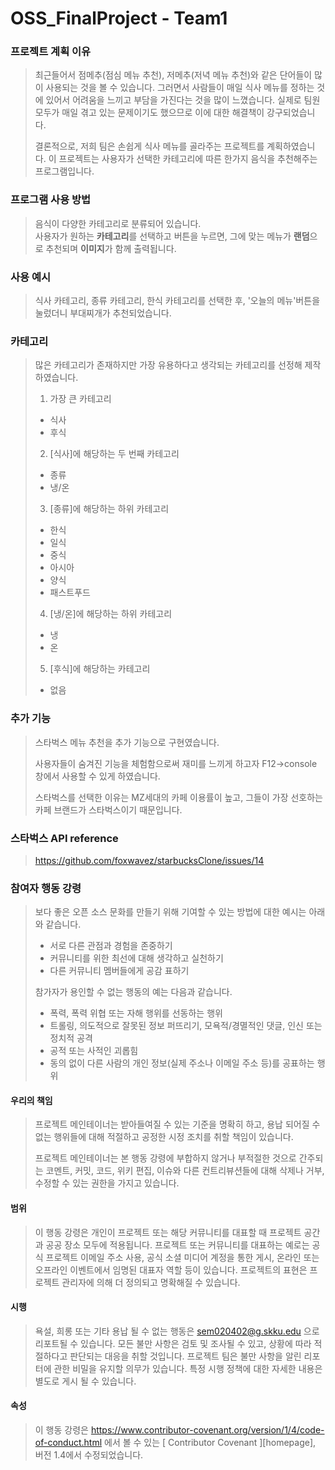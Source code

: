 # OSS_FinalProject - Team1

### 프로젝트 계획 이유
> 최근들어서 점메추(점심 메뉴 추천), 저메추(저녁 메뉴 추천)와 같은 단어들이 많이 사용되는 것을 볼 수 있습니다.
> 그러면서 사람들이 매일 식사 메뉴를 정하는 것에 있어서 어려움을 느끼고 부담을 가진다는 것을 많이 느꼈습니다.
> 실제로 팀원 모두가 매일 겪고 있는 문제이기도 했으므로 이에 대한 해결책이 강구되었습니다.
> 
> 결론적으로, 저희 팀은 손쉽게 식사 메뉴를 골라주는 프로젝트를 계획하였습니다.
> 이 프로젝트는 사용자가 선택한 카테고리에 따른 한가지 음식을 추천해주는 프로그램입니다.

### 프로그램 사용 방법
> 음식이 다양한 카테고리로 분류되어 있습니다.  
> 사용자가 원하는 **카테고리**를 선택하고 버튼을 누르면, 그에 맞는 메뉴가 **랜덤**으로 추천되며 **이미지**가 함께 출력됩니다.

### 사용 예시
> 식사 카테고리, 종류 카테고리, 한식 카테고리를 선택한 후, '오늘의 메뉴'버튼을 눌렀더니 부대찌개가 추천되었습니다.

### 카테고리
> 많은 카테고리가 존재하지만 가장 유용하다고 생각되는 카테고리를 선정해 제작하였습니다.
> 1. 가장 큰 카테고리
>   + 식사
>   + 후식
> 2. [식사]에 해당하는 두 번째 카테고리
>   + 종류
>   + 냉/온
> 3. [종류]에 해당하는 하위 카테고리
>   + 한식
>   + 일식
>   + 중식
>   + 아시아
>   + 양식
>   + 패스트푸드
> 4. [냉/온]에 해당하는 하위 카테고리
>   + 냉
>   + 온
> 5. [후식]에 해당하는 카테고리
>   + 없음

### 추가 기능
>   스타벅스 메뉴 추천을 추가 기능으로 구현였습니다.  
>   
>   사용자들이 숨겨진 기능을 체험함으로써 재미를 느끼게 하고자 F12->console 창에서 사용할 수 있게 하였습니다.  
>   
>   스타벅스를 선택한 이유는 MZ세대의 카페 이용률이 높고, 그들이 가장 선호하는 카페 브랜드가 스타벅스이기 때문입니다.  

### 스타벅스 API reference
> https://github.com/foxwavez/starbucksClone/issues/14

### 참여자 행동 강령
> 보다 좋은 오픈 소스 문화를 만들기 위해 기여할 수 있는 방법에 대한 예시는 아래와 같습니다.
>   + 서로 다른 관점과 경험을 존중하기
>   + 커뮤니티를 위한 최선에 대해 생각하고 실천하기
>   + 다른 커뮤니티 멤버들에게 공감 표하기
>   
> 참가자가 용인할 수 없는 행동의 예는 다음과 같습니다.
>   + 폭력, 폭력 위협 또는 자해 행위를 선동하는 행위
>   + 트롤링, 의도적으로 잘못된 정보 퍼뜨리기, 모욕적/경멸적인 댓글, 인신 또는 정치적 공격
>   + 공적 또는 사적인 괴롭힘
>   + 동의 없이 다른 사람의 개인 정보(실제 주소나 이메일 주소 등)를 공표하는 행위
#### 우리의 책임
> 프로젝트 메인테이너는 받아들여질 수 있는 기준을 명확히 하고, 용납 되어질 수 없는 행위들에 대해 적절하고 공정한 시정 조치를 취할 책임이 있습니다.
>
>프로젝트 메인테이너는 본 행동 강령에 부합하지 않거나 부적절한 것으로 간주되는 코멘트, 커밋, 코드, 위키 편집, 이슈와 다른 컨트리뷰션들에 대해 삭제나 거부, 수정할 수 있는 권한을 가지고 있습니다.
#### 범위
> 이 행동 강령은 개인이 프로젝트 또는 해당 커뮤니티를 대표할 때 프로젝트 공간과 공공 장소 모두에 적용됩니다. 프로젝트 또는 커뮤니티를 대표하는 예로는 공식 프로젝트 이메일 주소 사용, 공식 소셜 미디어 계정을 통한 게시, 온라인 또는 오프라인 이벤트에서 임명된 대표자 역할 등이 있습니다. 프로젝트의 표현은 프로젝트 관리자에 의해 더 정의되고 명확해질 수 있습니다.
#### 시행
> 욕설, 희롱 또는 기타 용납 될 수 없는 행동은 sem020402@g.skku.edu 으로 리포트될 수 있습니다. 모든 불만 사항은 검토 및 조사될 수 있고, 상황에 따라 적절하다고 판단되는 대응을 취할 것입니다. 프로젝트 팀은 불만 사항을 알린 리포터에 관한 비밀을 유지할 의무가 있습니다. 특정 시행 정책에 대한 자세한 내용은 별도로 게시 될 수 있습니다.
#### 속성
> 이 행동 강령은 https://www.contributor-covenant.org/version/1/4/code-of-conduct.html 에서 볼 수 있는 [ Contributor Covenant ][homepage], 버전 1.4에서 수정되었습니다.
